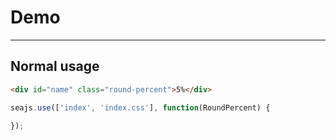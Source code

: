 # Demo

---

## Normal usage

````html
<div id="name" class="round-percent">5%</div>
````

````javascript
seajs.use(['index', 'index.css'], function(RoundPercent) {

});
````
